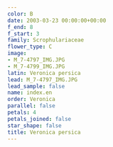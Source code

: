 ```yaml
---
color: B
date: 2003-03-23 00:00:00+00:00
f_end: 8
f_start: 3
family: Scrophulariaceae
flower_type: C
image:
- M_7-4797_IMG.JPG
- M_7-4799_IMG.JPG
latin: Veronica persica
lead: M_7-4797_IMG.JPG
lead_sample: false
name: index.en
order: Veronica
parallel: false
petals: 4
petals_joined: false
star_shape: false
title: Veronica persica
---
```

